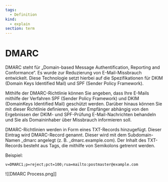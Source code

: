 ```yaml
---
tags:
  - Definition
kind:
  - explain
section: term
---
```


# DMARC

DMARC steht für „Domain-based Message Authentification, Reporting and Conformance“. Es wurde zur Reduzierung von E-Mail-Missbrauch entwickelt. Diese Technologie setzt hierbei auf die Spezifikationen für DKIM (Domain Keys Identified Mail) und SPF (Sender Policy Framework).

Mithilfe der DMARC-Richtlinie können Sie angeben, dass Ihre E-Mails mithilfe der Verfahren SPF (Sender Policy Framework) und DKIM (DomainKeys Identified Mail) geschützt werden. Darüber hinaus können Sie mit dieser Richtlinie definieren, wie der Empfänger abhängig von den Ergebnissen der DKIM- und SPF-Prüfung E-Mail-Nachrichten behandeln und Sie als Domaininhaber über Missbrauch informieren soll.

DMARC-Richtlinien werden in Form eines TXT-Records hinzugefügt. Dieser Eintrag wird DMARC-Record genannt. Dieser wird mit dem Subdomain-Namen \_dmarc angelegt (z. B. \_dmarc.example.com). Der Inhalt des TXT-Records besteht aus Tags, die mithilfe von Semikolons getrennt werden.

Beispiel:

`v=DMARC1;p=reject;pct=100;rua=mailto:postmaster@example.com`

![[DMARC Process.png]]
